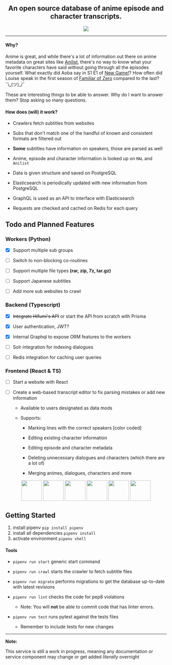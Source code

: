 <div align="center">
    <h2><b>An open source database of anime episode and character transcripts.</b></h2>
</div>


<div align="center">
    <img src="https://images.gr-assets.com/hostedimages/1502722027ra/23588364.gif">
</div>

<hr>

#### Why?

Anime is great, and while there's a lot of information out there on anime metadata
on great sites like [Anilist](http://anilist.co/), there's no 
way to know what your favorite characters have said without going through
all the episodes yourself. What exactly did Aoba say in S1 E1
of [New Game!](https://anilist.co/anime/21455)? How often did Louise speak
in the first season of [Familiar of Zero](https://anilist.co/anime/1195/The-Familiar-of-Zero/) 
compared to the last? ¯\\\_(ツ)\_/¯

These are interesting things to be able to answer. Why do I want to answer
them? Stop asking so many questions.

#### How does (will) it work?

- Crawlers fetch subtitles from websites

- Subs that don't match one of the handful of known and consistent formats are filtered out

- **Some** subtitles have information on speakers, those are parsed as well

- Anime, episode and character information is looked up on `MAL` and `Anilist`

- Data is given structure and saved on PostgreSQL

- Elasticsearch is periodically updated with new information from PostgreSQL

- GraphQL is used as an API to interface with Elasticsearch

- Requests are checked and cached on Redis for each query

## Todo and Planned Features

### Workers (Python)

- [x] Support multiple sub groups

- [ ] Switch to non-blocking co-routines

- [ ] Support multiple file types **(rar, zip, 7z, tar.gz)**

- [ ] Support Japanese subtitles

- [ ] Add more sub websites to crawl


### Backend (Typescript)

- [x] ~~Integrate Hifumi's API~~ or start the API from scratch with Prisma

- [x] User authentication, JWT?

- [x] Internal Graphql to expose ORM features to the workers

- [ ] Solr integration for indexing dialogues

- [ ] Redis integration for caching user queries

### Frontend (React & TS)

- [ ] Start a website with React

- [ ] Create a web-based transcript editor to fix parsing mistakes or add new information
    
    - Available to users designated as data mods
    
    - Supports:
    
        - Marking lines with the correct speakers [color coded]
        
        - Editing existing character information
        
        - Editing episode and character metadata 
        
        - Deleting unnecessary dialogues and characters (which there are a lot of)
        
        - Merging animes, dialogues, characters and more


<div align="center">
    <img src="http://www.typescriptlang.org/assets/images/icons/apple-touch-icon-180x180.png" height="64">
    <img src="https://upload.wikimedia.org/wikipedia/commons/thumb/c/c3/Python-logo-notext.svg/2000px-Python-logo-notext.svg.png" height="64">
    <img src="https://redislabs.com/wp-content/themes/redislabs/assets/images/redis-logo-stack.png" height="64">
    <img src="https://upload.wikimedia.org/wikipedia/commons/thumb/1/17/GraphQL_Logo.svg/2000px-GraphQL_Logo.svg.png" height="64">
    <img src="https://upload.wikimedia.org/wikipedia/commons/thumb/2/29/Postgresql_elephant.svg/1200px-Postgresql_elephant.svg.png" height="64">
    <img src="https://burner.bonanza.com/background_masks/100887573.png?composite=true&transparent=true" height="64">
</div>


## Getting Started

1. install pipenv `pip install pipenv`
2. install all dependencies `pipenv install`
3. activate environment `pipenv shell`

#### Tools

- `pipenv run start` generic start command

- `pipenv run crawl` starts the crawler to fetch subtitle files

- `pipenv run migrate` performs migrations to get the database up-to-date with latest revisions

- `pipenv run lint` checks the code for pep8 violations

  - Note: You will **not** be able to commit code that has linter errors.

- `pipenv run test` runs pytest against the tests files
  - Remember to include tests for new changes

  
<hr>

**Note:**

This service is still a work in progress, meaning any documentation 
or service component may change or get added _literally_ overnight
